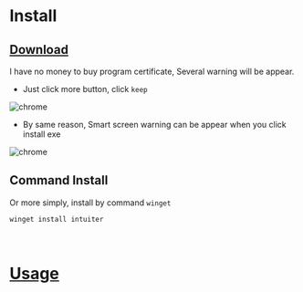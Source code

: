 
# Install

## [Download](https://github.com/seonglae/intuiter/releases/latest/download/Intuiter.exe)
I have no money to buy program certificate, Several warning will be appear.
- Just click more button, click `keep`

![chrome](/screenshot/chrome.png)

- By same reason, Smart screen warning can be appear when you click install exe

![chrome](/images/smartscreen.png)


## Command Install
Or more simply, install by command `winget`
```bash
winget install intuiter
```


<br/>

# [Usage](./usage)
